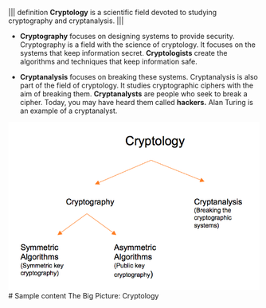 ||| definition 
 **Cryptology** is a scientific field devoted to studying cryptography and cryptanalysis.
|||


- **Cryptography** focuses on designing systems to provide security. Cryptography is a field with the science of cryptology. It focuses on the systems that keep information secret. **Cryptologists** create the algorithms and techniques that keep information safe.

- **Cryptanalysis** focuses on breaking these systems. Cryptanalysis is also part of the field of cryptology. It studies cryptographic ciphers with the aim of breaking them. **Cryptanalysts** are people who seek to break a cipher. Today, you may have heard them called **hackers.** Alan Turing is an example of a cryptanalyst.

![](.guides/img/cryptology.png) # Sample content The Big Picture: Cryptology
